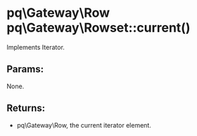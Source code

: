 # pq\Gateway\Row pq\Gateway\Rowset::current()

Implements Iterator.

## Params:

None.

## Returns:

* pq\Gateway\Row, the current iterator element.
